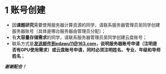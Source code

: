 # 1 账号创建

- 因**课题研究**需要使用服务器计算资源的同学，请联系服务器管理员吴同学创建服务器账号（具体是哪台服务器由管理员分配）；
- 有**大容量存储需求**的同学，请联系服务器管理员吴同学创建云盘账号；
- 联系方式是**发送邮件到edawu11@163.com，说明服务器账号申请（注明是否有GPU使用需求）或云盘账号申请，同时必须注明姓名、专业、年级和导师姓名**；

***谢谢配合！***
